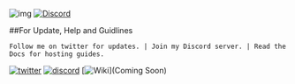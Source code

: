 ![img](https://ci.appveyor.com/api/projects/status/gmu6b3ltc80hr3k9?svg=true)
[![Discord](https://discordapp.com/api/guilds/99273784988557312/widget.png)](https://discord.gg/0YNaDOYuD5QOpeNI)

##For Update, Help and Guidlines

`Follow me on twitter for updates. | Join my Discord server. | Read the Docs for hosting guides.`

[![twitter](https://cdn.discordapp.com/attachments/155726317222887425/252192520094613504/twiter_banner.JPG)](https://twitter.com/Wizkiller96) [![discord](https://cdn.discordapp.com/attachments/155726317222887425/252192415673221122/discord_banner.JPG)](https://discord.gg/0YNaDOYuD5QOpeNI) [![Wiki](https://cdn.discordapp.com/attachments/155726317222887425/252192472849973250/read_the_docs_banner.JPG)](Coming Soon)


